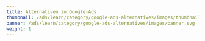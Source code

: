 ```yaml
---
title: Alternativen zu Google-Ads
thumbnail: /ads/learn/category/google-ads-alternatives/images/thumbnail.svg
banner: /ads/learn/category/google-ads-alternatives/images/banner.svg
weight: 1
---
```

